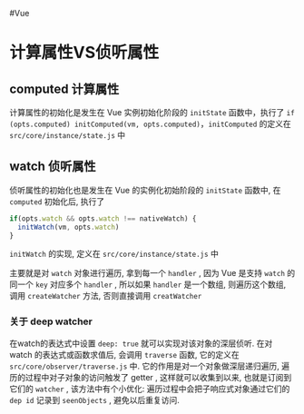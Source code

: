 #Vue 
# 计算属性VS侦听属性
## computed 计算属性
计算属性的初始化是发生在 Vue 实例初始化阶段的 `initState` 函数中，执行了 `if (opts.computed) initComputed(vm, opts.computed)`，`initComputed` 的定义在 `src/core/instance/state.js` 中

## watch 侦听属性
侦听属性的初始化也是发生在 Vue 的实例化初始阶段的 `initState` 函数中, 在 `computed` 初始化后, 执行了
```js
if(opts.watch && opts.watch !== nativeWatch) {
  initWatch(vm, opts.watch)
}
```

`initWatch` 的实现, 定义在 `src/core/instance/state.js` 中

主要就是对 `watch` 对象进行遍历, 拿到每一个 `handler` , 因为 Vue 是支持 `watch` 的同一个 `key` 对应多个 `handler` , 所以如果 `handler` 是一个数组, 则遍历这个数组, 调用 `createWatcher` 方法, 否则直接调用 `creatWatcher`

### 关于 deep watcher
在watch的表达式中设置 `deep: true` 就可以实现对该对象的深层侦听. 在对 watch 的表达式或函数求值后, 会调用 `traverse` 函数, 它的定义在 `src/core/observer/traverse.js` 中.
它的作用是对一个对象做深层递归遍历, 遍历的过程中对子对象的访问触发了 getter , 这样就可以收集到以来, 也就是订阅到它们的 `watcher` , 该方法中有个小优化: 遍历过程中会把子响应式对象通过它们的 `dep id` 记录到 `seenObjects` , 避免以后重复访问.
